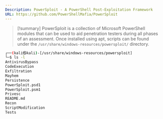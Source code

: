 ```yaml
---
Description: PowerSploit - A PowerShell Post-Exploitation Framework
URL: https://github.com/PowerShellMafia/PowerSploit
---
```


>[!summary]
>PowerSploit is a collection of Microsoft PowerShell modules that can be used to aid penetration testers during all phases of an assessment.
>Once installed using apt, scripts can be found under the `/usr/share/windows-resources/powersploit/` directory.

```bash
┌──(kali㉿kali)-[/usr/share/windows-resources/powersploit]
└─$ ls -l
AntivirusBypass
CodeExecution
Exfiltration
Mayhem
Persistence
PowerSploit.psd1
PowerSploit.psm1
Privesc
README.md
Recon
ScriptModification
Tests
```